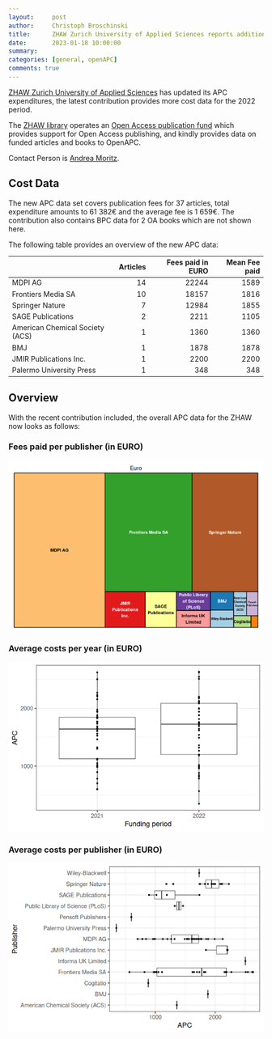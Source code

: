 ```yaml
---
layout:     post
author:     Christoph Broschinski
title:      ZHAW Zurich University of Applied Sciences reports additional 2022 data
date:       2023-01-18 10:00:00
summary:    
categories: [general, openAPC]
comments: true
---
```





[ZHAW Zurich University of Applied Sciences](https://www.zhaw.ch) has updated its APC expenditures, the latest contribution provides more cost data for the 2022 period.

The [ZHAW library](https://www.zhaw.ch/en/library/start/) operates an [Open Access publication fund](https://www.zhaw.ch/en/library/writing-publishing/publishing-and-open-access/oa-at-the-zhaw/#c112481) which provides support for Open Access publishing, and kindly provides data on funded articles and books to OpenAPC.

Contact Person is [Andrea Moritz](mailto:openaccess@zhaw.ch).


## Cost Data



The new APC data set covers publication fees for 37 articles, total expenditure amounts to 61 382€ and the average fee is 1 659€. The contribution also contains BPC data for 2 OA books which are not shown here.

The following table provides an overview of the new APC data:



|                                | Articles| Fees paid in EURO| Mean Fee paid|
|:-------------------------------|--------:|-----------------:|-------------:|
|MDPI AG                         |       14|             22244|          1589|
|Frontiers Media SA              |       10|             18157|          1816|
|Springer Nature                 |        7|             12984|          1855|
|SAGE Publications               |        2|              2211|          1105|
|American Chemical Society (ACS) |        1|              1360|          1360|
|BMJ                             |        1|              1878|          1878|
|JMIR Publications Inc.          |        1|              2200|          2200|
|Palermo University Press        |        1|               348|           348|

## Overview

With the recent contribution included, the overall APC data for the ZHAW now looks as follows: 

### Fees paid per publisher (in EURO)

![plot of chunk tree_zhaw_2023_01_18_full](/figure/tree_zhaw_2023_01_18_full-1.png)

###  Average costs per year (in EURO)

![plot of chunk box_zhaw_2023_01_18_year_full](/figure/box_zhaw_2023_01_18_year_full-1.png)

###  Average costs per publisher (in EURO)

![plot of chunk box_zhaw_2023_01_18_publisher_full](/figure/box_zhaw_2023_01_18_publisher_full-1.png)
